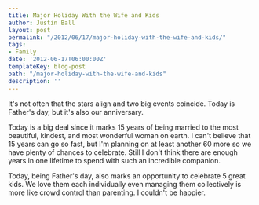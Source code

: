 ```yaml
---
title: Major Holiday With the Wife and Kids
author: Justin Ball
layout: post
permalink: "/2012/06/17/major-holiday-with-the-wife-and-kids/"
tags:
- Family
date: '2012-06-17T06:00:00Z'
templateKey: blog-post
path: "/major-holiday-with-the-wife-and-kids"
description: ''
---
```


It's not often that the stars align and two big events coincide. Today is Father's day, but it's also our anniversary.

Today is a big deal since it marks 15 years of being married to the most beautiful, kindest, and most wonderful woman on earth. I can't believe that 15 years can go so fast, but I'm planning on at least another 60 more so we have plenty of chances to celebrate. Still I don't think there are enough years in one lifetime to spend with such an incredible companion.

Today, being Father's day, also marks an opportunity to celebrate 5 great kids. We love them each individually even managing them collectively is more like crowd control than parenting. I couldn't be happier.
